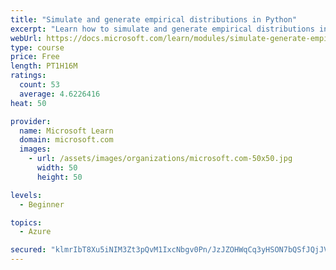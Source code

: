 ```yaml
---
title: "Simulate and generate empirical distributions in Python"
excerpt: "Learn how to simulate and generate empirical distributions in Python"
webUrl: https://docs.microsoft.com/learn/modules/simulate-generate-empirical-distributions-python/
type: course
price: Free
length: PT1H16M
ratings:
  count: 53
  average: 4.6226416
heat: 50

provider:
  name: Microsoft Learn
  domain: microsoft.com
  images:
    - url: /assets/images/organizations/microsoft.com-50x50.jpg
      width: 50
      height: 50

levels:
  - Beginner

topics:
  - Azure

secured: "klmrIbT8Xu5iNIM3Zt3pQvM1IxcNbgv0Pn/JzJZOHWqCq3yHSON7bQSfJQjJVcHsNhUthah6iu3zDoHXj81qUlzjB+iUpvc5I7/CXayHO7YcYquTpwsIpuJQ/WbHS64FNi1J80rLxkAbe7htiqs3sIp9SXMxg6CxxPXTpbW8RlPlv0pGo20c7mDcXJVB0x2eWaqLfgacAOI8pEITMz4BjJHVJrL+R1QxDPAuHHxl3CajeDjQqS5hC8/MiSQuG7NU6midH+6hiZWqcAPLNMEJ4Wfd40UqRLHBNIx3BhhEy0TYZQ3K1OiUf3ty38VgsvrQYDdAxhyywgTlvPXRYT3lLJ20Lqwt2WXwklMCwDO1eSk1kj8HBO9oF+wZuVSxGUJqiK5c03fmn4Y5LT2upmuFMHuUKvnSOOO6SaJRTax2FXI=;fyCqIqcReMAyOKf9DCumaw=="
---
```


